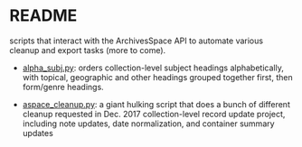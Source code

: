# README

scripts that interact with the ArchivesSpace API to automate various cleanup and export tasks (more to come).

* [alpha_subj.py](https://github.com/ngeraci/archivesspace_scripts/blob/master/alpha_subj.py): orders collection-level subject headings alphabetically, with topical, geographic and other headings grouped together first, then form/genre headings.

* [aspace_cleanup.py](https://github.com/ngeraci/archivesspace_scripts/blob/master/aspace_cleanup.py): a giant hulking script that does a bunch of different cleanup requested in Dec. 2017 collection-level record update project, including note updates, date normalization, and container summary updates